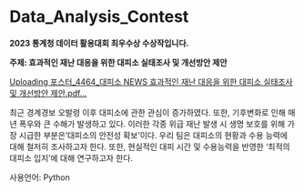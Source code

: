 # Data_Analysis_Contest
**2023 통계청 데이터 활용대회 최우수상 수상작입니다.**

**주제: 효과적인 재난 대응을 위한 대피소 실태조사 및 개선방안 제안**

[Uploading 포스터_4464_대피소 NEWS 효과적인 재난 대응을 위한 대피소 실태조사 및 개선방안 제안.pdf…]()

최근 경계경보 오발령 이후 대피소에 관한 관심이 증가하였다. 또한, 기후변화로 인해 매년 폭우와 큰 수해가 발생하고 있다. 이러한 각종 위급 재난 발생 시 생명 보호를 위해 가장 시급한 부분은‘대피소의 안전성 확보’이다. 우리 팀은 대피소의 현황과 수용 능력에 대해 철저히 조사하고자 한다. 또한, 현실적인 대피 시간 및 수용능력을 반영한 ‘최적의 대피소 입지’에 대해 연구하고자 한다.

사용언어: Python
